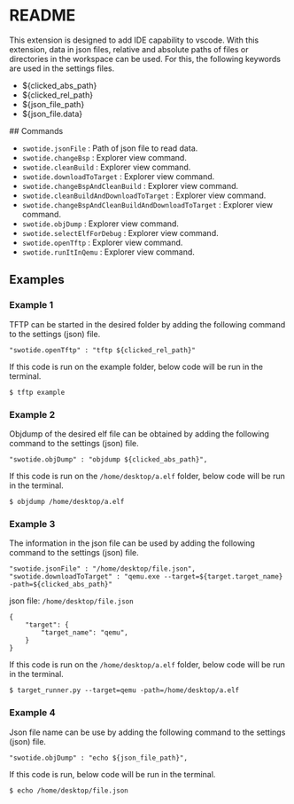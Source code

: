 # README

This extension is designed to add IDE capability to vscode. With this extension, 
data in json files, relative and absolute paths of files or directories in the
workspace can be used. For this, the following keywords are used in the 
settings files.

 - ${clicked_abs_path}
 - ${clicked_rel_path}
 - ${json_file_path}
 - ${json_file.data}

## Commands

 - `swotide.jsonFile` : Path of json file to read data.
 - `swotide.changeBsp` : Explorer view command. 
 - `swotide.cleanBuild` : Explorer view command. 
 - `swotide.downloadToTarget` : Explorer view command. 
 - `swotide.changeBspAndCleanBuild` : Explorer view command. 
 - `swotide.cleanBuildAndDownloadToTarget` : Explorer view command. 
 - `swotide.changeBspAndCleanBuildAndDownloadToTarget` : Explorer view command. 
 - `swotide.objDump` : Explorer view command. 
 - `swotide.selectElfForDebug` : Explorer view command. 
 - `swotide.openTftp` : Explorer view command. 
 - `swotide.runItInQemu` : Explorer view command. 

## Examples

### Example 1

TFTP can be started in the desired folder by adding the following command to the
settings (json) file.

```
"swotide.openTftp" : "tftp ${clicked_rel_path}"
```

If this code is run on the example folder, below code will be run in the terminal.

```
$ tftp example
```

### Example 2

Objdump of the desired elf file can be obtained by adding the following command to the settings (json) file.

```
"swotide.objDump" : "objdump ${clicked_abs_path}",
```

If this code is run on the `/home/desktop/a.elf` folder, below code will be run in the terminal.

```
$ objdump /home/desktop/a.elf
```

### Example 3

The information in the json file can be used by adding the following command to the settings (json) file.

```
"swotide.jsonFile" : "/home/desktop/file.json",
"swotide.downloadToTarget" : "qemu.exe --target=${target.target_name} -path=${clicked_abs_path}"
```

json file: `/home/desktop/file.json`
```
{
    "target": {
        "target_name": "qemu",
    }
}
```

If this code is run on the `/home/desktop/a.elf` folder, below code will be run in the terminal.

```
$ target_runner.py --target=qemu -path=/home/desktop/a.elf
```

### Example 4

Json file name can be use by adding the following command to the settings (json) file.

```
"swotide.objDump" : "echo ${json_file_path}",
```

If this code is run, below code will be run in the terminal.

```
$ echo /home/desktop/file.json
```